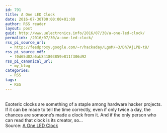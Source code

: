 ```yaml
---
id: 791
title: A One LED Clock
date: 2016-07-30T00:00:00+01:00
author: RSS reader
layout: post
guid: http://www.uelectronics.info/2016/07/30/a-one-led-clock/
permalink: /2016/07/30/a-one-led-clock/
rss_pi_source_url:
  - http://feedproxy.google.com/~r/hackaday/LgoM/~3/Dh7AjLPB-t8/
rss_pi_source_md5:
  - f0d65d02a6ab841803859e811f306d92
rss_pi_canonical_url:
  - my_blog
categories:
  - RSS
tags:
  - RSS
---
```

&#013;  
Esoteric clocks are something of a staple among hardware hacker projects. If it can be made to tell the time correctly, even if only twice a day, the chances are someone’s made a clock from it. And if the only person who can read that clock is its creator, so…&#013;  
Source: <a href="http://feedproxy.google.com/~r/hackaday/LgoM/~3/Dh7AjLPB-t8/" target="_blank">A One LED Clock</a>